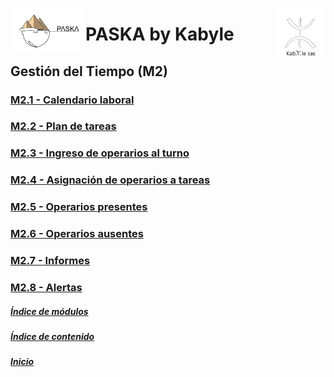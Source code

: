 <!---![LogoKabyle-Sinfondo-palabraKabYle](https://github.com/kabyleuy/kabyle2/blob/main/resources/LogoKabyle-Sinfondo-palabraKabYle.png?raw=true)--->
<!---![PalabraKabyle](resources/LogoKabyle-Sinfondo-palabraKabYle.png)--->

<img
  width="80"
  src="resources/LogoKabyle-Sinfondo-palabraKabYle.png"
  alt="Alt text"
  title="Kabyle SAS"
  style="display: inline-block; margin: 0 auto; max-width: 300px"
  align=right>
<img
  width="120"
  src="resources/Logo1-paska-CHCH.jpg"
  alt="Alt text"
  title="Paska by Kabyle"
  style="display: inline-block; margin: 0 auto; max-width: 300px"
  align=left>
<!---![Logo1-paska-CHCH](https://user-images.githubusercontent.com/111294790/187100277-dbd68fe2-9f6e-4175-b8bc-5bff73e4aed4.jpg)--->
# PASKA by Kabyle
## Gestión del Tiempo (M2)
###
### [M2.1 - Calendario laboral](./M2.1-CalendarioLaboral.md)
### [M2.2 - Plan de tareas](./M2.2_PlanTareas.md)
### [M2.3 - Ingreso de operarios al turno](./M2.3_IngresoOperariosTurno.md)
### [M2.4 - Asignación de operarios a tareas](./M2.4_AsignacionOperariosATareas.md)
### [M2.5 - Operarios presentes](./M2.5_OperariosPresentes.md)
### [M2.6 - Operarios ausentes](./M2.6_OperariosAusentes.md)
### [M2.7 - Informes](./M2.7_Informes_caratula.md)
### [M2.8 - Alertas](./M2.8_Alertas.md)

##### [Índice de módulos](./2-IndiceDeModulos.md) 
##### [Índice de contenido](./0-IndicePpal.md) 
##### [Inicio](./README.md)  
<!---#### [Contacto](./Contacto.md)--->
 
